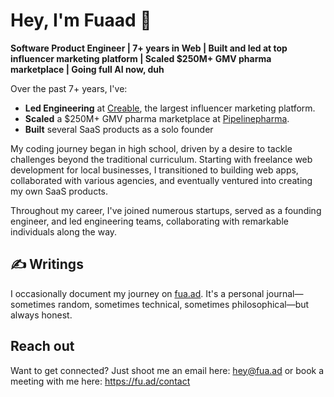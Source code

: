 # Hey, I'm Fuaad 👋

**Software Product Engineer | 7+ years in Web | Built and led at top influencer marketing platform | Scaled $250M+ GMV pharma marketplace | Going full AI now, duh**

Over the past 7+ years, I've:

- **Led Engineering** at [Creable](https://creable.com), the largest influencer marketing platform.
- **Scaled** a $250M+ GMV pharma marketplace at [Pipelinepharma](https://pipelinepharma.com).
- **Built** several SaaS products as a solo founder

My coding journey began in high school, driven by a desire to tackle challenges beyond the traditional curriculum. Starting with freelance web development for local businesses, I transitioned to building web apps, collaborated with various agencies, and eventually ventured into creating my own SaaS products.

Throughout my career, I've joined numerous startups, served as a founding engineer, and led engineering teams, collaborating with remarkable individuals along the way.

## ✍️ Writings

I occasionally document my journey on [fua.ad](https://fua.ad). It's a personal journal—sometimes random, sometimes technical, sometimes philosophical—but always honest. 

## Reach out

Want to get connected? Just shoot me an email here: hey@fua.ad or book a meeting with me here: https://fu.ad/contact
